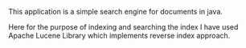
This application is a simple search engine for documents in java.

Here for the purpose of indexing and searching the index 
I have used Apache Lucene Library which implements reverse index approach.
